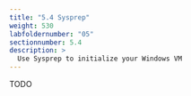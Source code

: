 ```yaml
---
title: "5.4 Sysprep"
weight: 530
labfoldernumber: "05"
sectionnumber: 5.4
description: >
  Use Sysprep to initialize your Windows VM
---
```


TODO
